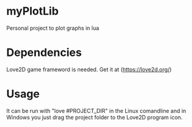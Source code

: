# myPlotLib
Personal project to plot graphs in lua

# Dependencies
Love2D game frameword is needed. Get it at (https://love2d.org/)

# Usage
It can be run with "love #PROJECT_DIR" in the Linux comandline and in Windows you just drag the project folder to the Love2D program icon.
